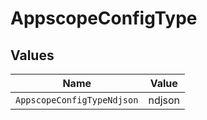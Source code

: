 # AppscopeConfigType


## Values

| Name                       | Value                      |
| -------------------------- | -------------------------- |
| `AppscopeConfigTypeNdjson` | ndjson                     |